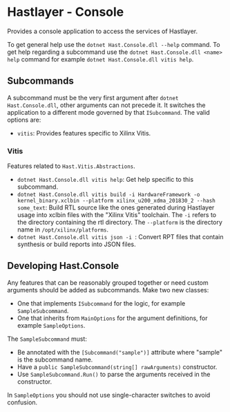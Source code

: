 # Hastlayer - Console



Provides a console application to access the services of Hastlayer.

To get general help use the `dotnet Hast.Console.dll --help` command. To get help regarding a subcommand use the `dotnet Hast.Console.dll <name> help` command for example `dotnet Hast.Console.dll vitis help`.


## Subcommands

A subcommand must be the very first argument after `dotnet Hast.Console.dll`, other arguments can not precede it. It switches the application to a different mode governed by that `ISubcommand`. The valid options are:
- `vitis`: Provides features specific to Xilinx Vitis.


### Vitis

Features related to `Hast.Vitis.Abstractions`.

- `dotnet Hast.Console.dll vitis help`: Get help specific to this subcommand.
- `dotnet Hast.Console.dll vitis build -i HardwareFramework -o kernel_binary.xclbin --platform xilinx_u200_xdma_201830_2 --hash some_text`: Build RTL source like the ones generated during Hastlayer usage into xclbin files with the "Xilinx Vitis" toolchain. The `-i` refers to the directory containing the rtl directory. The `--platform` is the directory name in `/opt/xilinx/platforms`. 
- `dotnet Hast.Console.dll vitis json -i `: Convert RPT files that contain synthesis or build reports into JSON files. 


## Developing Hast.Console

Any features that can be reasonably grouped together or need custom arguments should be added as subcommands. Make two new classes: 

- One that implements `ISubcommand` for the logic, for example `SampleSubcommand`.
- One that inherits from `MainOptions` for the argument definitions, for example `SampleOptions`.

The `SampleSubcommand` must:

- Be annotated with the `[Subcommand("sample")]` attribute where "sample" is the subcommand name.
- Have a `public SampleSubcommand(string[] rawArguments)` constructor.
- Use `SampleSubcommand.Run()` to parse the arguments received in the constructor.

In `SampleOptions` you should not use single-character switches to avoid confusion.
